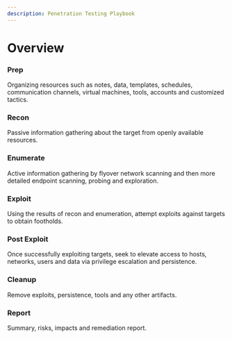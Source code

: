```yaml
---
description: Penetration Testing Playbook
---
```


# Overview

### Prep

Organizing resources such as notes, data, templates, schedules, communication channels, virtual machines, tools, accounts and customized tactics.

### Recon

Passive information gathering about the target from openly available resources.

### Enumerate

Active information gathering by flyover network scanning and then more detailed endpoint scanning, probing and exploration.

### Exploit

Using the results of recon and enumeration, attempt exploits against targets to obtain footholds.

### Post Exploit

Once successfully exploiting targets, seek to elevate access to hosts, networks, users and data via privilege escalation and persistence.

### Cleanup

Remove exploits, persistence, tools and any other artifacts. 

### Report

Summary, risks, impacts and remediation report.

